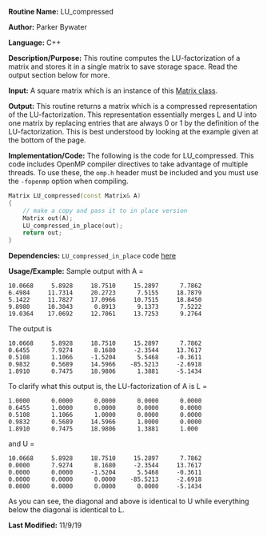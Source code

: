 **Routine Name:** LU_compressed

**Author:** Parker Bywater

**Language:** C++

**Description/Purpose:** This routine computes the LU-factorization of a matrix and stores it in a 
single matrix to save storage space. Read the output section below for more.  

**Input:** A square matrix which is an instance of this [Matrix class](../src/Matrix.cpp). 
 
**Output:** This routine returns a matrix which is a compressed representation of the LU-factorization. This representation essentially merges L and U into one matrix by replacing entries that are always 0 or 1 by the definition of the LU-factorization. This is best understood by looking at the example given at the bottom of the page.

**Implementation/Code:** The following is the code for LU_compressed. This code includes OpenMP compiler directives to take advantage of multiple threads. To use these, the `omp.h` header
must be included and you must use the `-fopenmp` option when compiling.   
 
```C++ 
Matrix LU_compressed(const Matrix& A) 
{
    // make a copy and pass it to in place version
    Matrix out(A);
    LU_compressed_in_place(out);
    return out; 
}
```
**Dependencies:** `LU_compressed_in_place` code [here](./LU_compressed_in_place.md)

**Usage/Example:** Sample output with A = 

    10.0668	    5.8928	   18.7510	   15.2897	    7.7862	
    6.4984	   11.7314	   20.2723	    7.5155	   18.7879	
    5.1422	   11.7827	   17.0966	   10.7515	   18.8450	
    9.8980	   10.3043	    0.8913	    9.1373	    7.5222	
    19.0364	   17.0692	   12.7061	   13.7253	    9.2764	

The output is 

    10.0668	    5.8928	   18.7510	   15.2897	    7.7862	
    0.6455	    7.9274	    8.1680	   -2.3544	   13.7617	
    0.5108	    1.1066	   -1.5204	    5.5468	   -0.3611	
    0.9832	    0.5689	   14.5966	  -85.5213	   -2.6918	
    1.8910	    0.7475	   18.9806	    1.3881	   -5.1434	

To clarify what this output is, the LU-factorization of A is L = 

    1.0000	    0.0000	    0.0000	    0.0000	    0.0000	
    0.6455	    1.0000	    0.0000	    0.0000	    0.0000	
    0.5108	    1.1066	    1.0000	    0.0000	    0.0000	
    0.9832	    0.5689	   14.5966	    1.0000	    0.0000	
    1.8910	    0.7475	   18.9806	    1.3881	    1.000

and U = 

    10.0668	    5.8928	   18.7510	   15.2897	    7.7862	
    0.0000	    7.9274	    8.1680	   -2.3544	   13.7617	
    0.0000	    0.0000	   -1.5204	    5.5468	   -0.3611	
    0.0000	    0.0000	    0.0000	  -85.5213	   -2.6918	
    0.0000	    0.0000	    0.0000	    0.0000	   -5.1434

As you can see, the diagonal and above is identical to U while everything below the diagonal is identical to L.
   
**Last Modified:** 11/9/19
